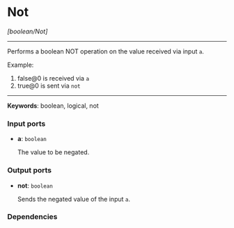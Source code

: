 # Not

_[boolean/Not]_

---

Performs a boolean NOT operation on the value received via input `a`.  
  
Example:  
  
1. false@0 is received via `a`  
2. true@0 is sent via `not`  

---

__Keywords__: boolean, logical, not

### Input ports

* __a__: ` boolean `

    The value to be negated.

### Output ports

* __not__: ` boolean `

    Sends the negated value of the input `a`.

### Dependencies




